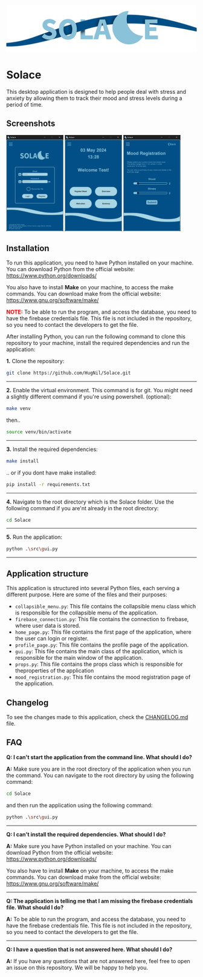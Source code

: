 ![Banner](assests/github-banner.png)

# Solace

This desktop application is designed to help people deal with stress and anxiety by allowing them to track their mood and stress levels during a period of time.


## Screenshots

<img src="assests/readme/login.png" width="30%" alt="Login" /> <img src="assests/readme/dashboard.png" width="30%" alt="Dashboard" /> <img src="assests/readme/mood-registration.png" width="30%" alt="Mood Registration" />


## Installation

To run this application, you need to have Python installed on your machine. You can download Python from the official website: https://www.python.org/downloads/

You also have to install **Make** on your machine, to access the make commands. You can download make from the official website: https://www.gnu.org/software/make/

<span style="color: red;"><strong>NOTE:</strong></span> To be able to run the program, and access the database, you need to have the firebase credentials file. This file is not included in the repository, so you need to contact the developers to get the file.


After installing Python, you can run the following command to clone this repository to your machine, install the required dependencies and run the application:

**1.** Clone the repository:


```bash
git clone https://github.com/HugNil/Solace.git
```

---

**2.** Enable the virtual environment. This command is for git. You might need a slightly different command if you're using powershell. (optional):

```bash
make venv
```
then..

```bash
source venv/bin/activate
```

---

**3.** Install the required dependencies:

```bash
make install
```
.. or if you dont have make installed:
```bash
pip install -r requirements.txt
```

---

**4.** Navigate to the root directory which is the Solace folder. Use the following command if you are'nt already in the root directory:

```bash
cd Solace
```

---

**5.** Run the application:

```bash
python .\src\gui.py
```

---

## Application structure

This application is structured into several Python files, each serving a different purpose. Here are some of the files and their purposes:

- `collapsible_menu.py`: This file contains the collapsible menu class which is responsible for the collapsible menu of the application.
- `firebase_connection.py`: This file contains the connection to firebase, where user data is stored.
- `home_page.py`: This file contains the first page of the application, where the user can login or register.
- `profile_page.py`: This file contains the profile page of the application.
- `gui.py`: This file contains the main class of the application, which is responsible for the main window of the application.
- `props.py`: This file contains the props class which is responsible for theproperties of the application
- `mood_registration.py`: This file contains the mood registration page of the application.

## Changelog

To see the changes made to this application, check the [CHANGELOG.md](CHANGELOG) file.

## FAQ

**Q: I can't start the application from the command line. What should I do?**

**A:** Make sure you are in the root directory of the application when you run the command. You can navigate to the root directory by using the following command:

```bash
cd Solace
```
and then run the application using the following command:

```bash
python .\src\gui.py
```

---

**Q: I can't install the required dependencies. What should I do?**

**A:** Make sure you have Python installed on your machine. You can download Python from the official website: https://www.python.org/downloads/

You also have to install **Make** on your machine, to access the make commands. You can download make from the official website: https://www.gnu.org/software/make/

---

**Q: The application is telling me that I am missing the firebase credentials file. What should I do?**

**A:** To be able to run the program, and access the database, you need to have the firebase credentials file. This file is not included in the repository, so you need to contact the developers to get the file.

---

**Q: I have a question that is not answered here. What should I do?**

**A:** If you have any questions that are not answered here, feel free to open an issue on this repository. We will be happy to help you.

